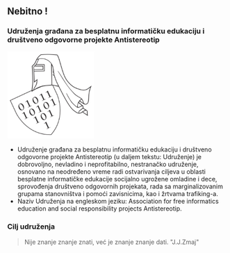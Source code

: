 ## Nebitno !

### Udruženja građana za besplatnu informatičku edukaciju i društveno odgovorne projekte Antistereotip

<p>
  <img src="https://github.com/antistereotip/antistereotip.github.io/blob/master/data/pics/antistereotiplogo.png" width="200"/>
</p>

- Udruženje građana za besplatnu informatičku edukaciju i društveno odgovorne projekte Antistereotip (u daljem tekstu: Udruženje) je dobrovoljno, nevladino i neprofitabilno, nestranačko udruženje, osnovano na neodređeno vreme radi ostvarivanja ciljeva u oblasti besplatne informatičke edukacije socijalno ugrožene omladine i dece, sprovođenja društveno odgovornih projekata, rada sa marginalizovanim grupama stanovništva i pomoći zavisnicima, kao i žrtvama trafiking-a.
- Naziv Udruženja na engleskom jeziku: Association for free informatics education and social responsibility projects Antistereotip.

### Cilj udruženja

> Nije znanje znanje znati, već je znanje znanje dati. "J.J.Zmaj"
